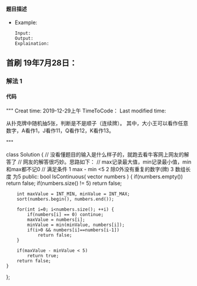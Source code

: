 ## 
#### 题目描述

- Example:
    ```
    Input: 
    Output: 
    Explaination:
    ```  

## 首刷 19年7月28日：
### 解法 1
#### 代码

"""
Creat time: 2019-12-29上午
TimeToCode：
Last modified time: 

从扑克牌中随机抽5张，判断是不是顺子（连续牌）。
其中，大小王可以看作任意数字，A看作1，J看作11，Q看作12，K看作13。

"""

class Solution {
    // 没看懂题目的输入是什么样子的，就跑去看牛客网上网友的解答了
    // 网友的解答很巧妙。思路如下：
    // max记录最大值，min记录最小值，min和max都不记0
    // 满足条件 1 max - min <5
               2 除0外没有重复的数字(牌)
               3 数组长度 为5
public:
    bool IsContinuous( vector<int> numbers ) {
        if(numbers.empty())
            return false;
        if(numbers.size() != 5)
            return false;

        int maxValue = INT_MIN, minValue = INT_MAX;
        sort(numbers.begin(), numbers.end());
        
        for(int i=0; i<numbers.size(); ++i) {
            if(numbers[i] == 0) continue;
            maxValue = numbers[i];
            minValue = min(minValue, numbers[i]);
            if(i>0 && numbers[i]==numbers[i-1])
                return false;
        }

        if(maxValue - minValue < 5)
            return true;
        return false;
    }
};